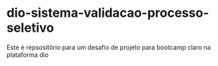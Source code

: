 # dio-sistema-validacao-processo-seletivo
Este é repsositório para um desafio de projeto para bootcamp claro na plataforma dio
